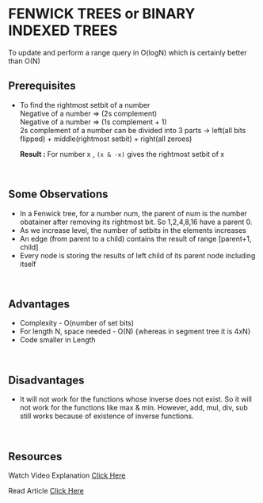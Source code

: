 # FENWICK TREES or BINARY INDEXED TREES

To update and perform a range query in O(logN) which is certainly better than O(N)

## Prerequisites 

- To find the rightmost setbit of a number <br/>
Negative of a number => (2s complement) <br />
Negative of a number => (1s complement + 1) <br/>
2s complement of a number can be divided into 3 parts -> left(all bits flipped) + middle(rightmost setbit) + right(all zeroes) <br/>

  **Result :** For number x , `(x & -x)` gives the rightmost setbit of x

<br />

## Some Observations 

- In a Fenwick tree, for a number num, the parent of num is the number obatainer after removing its rightmost bit.
So 1,2,4,8,16 have a parent 0.
- As we increase level, the number of setbits in the elements increases
- An edge (from parent to a child) contains the result of range [parent+1, child]
- Every node is storing the results of left child of its parent node including itself

<br />

## Advantages 
- Complexity - O(number of set bits)
- For length N, space needed - O(N) {whereas in segment tree it is 4xN}
- Code smaller in Length

<br />

## Disadvantages 
- It will not work for the functions whose inverse does not exist. So it will not work for the functions like max & min. However, add, mul, div, sub still works because of existence of inverse functions.

<br />

## Resources

Watch Video Explanation <a href = "https://www.youtube.com/watch?v=DxN5-Y8Ld4c"> Click Here</a><br />

Read Article <a href = "https://leetcode.com/discuss/general-discussion/1093346/Introduction-to-Fenwick-TreeBinary-Indexed-Tree(BIT)"> Click Here</a><br />
